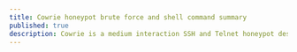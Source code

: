 ```yaml
---
title: Cowrie honeypot brute force and shell command summary
published: true
description: Cowrie is a medium interaction SSH and Telnet honeypot designed to log brute force attacks and the shell interaction performed by the attacker.
---
```

<div w3-include-html="/html/cowrie_summary.html"></div>
